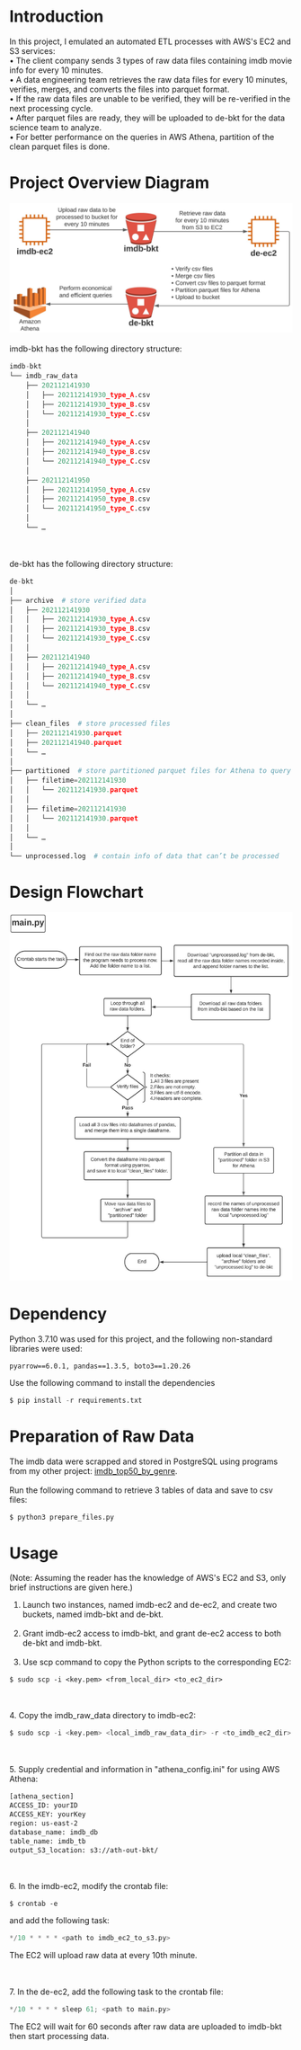 # Introduction
In this project, I emulated an automated ETL processes with AWS's EC2 and S3 services:<br />
• The client company sends 3 types of raw data files containing imdb movie info for every 10 minutes.<br />
• A data engineering team retrieves the raw data files for every 10 minutes, verifies, merges, and converts the files into parquet format.<br />
• If the raw data files are unable to be verified, they will be re-verified in the next processing cycle.<br />
• After parquet files are ready, they will be uploaded to de-bkt for the data science team to analyze.<br />
• For better performance on the queries in AWS Athena, partition of the clean parquet files is done.<br />

# Project Overview Diagram
![alt text](https://github.com/jhaojay/imdb_data_engineer_project_with_aws/blob/main/jpg/overview.JPG?raw=true)
<br /><br />
imdb-bkt has the following directory structure:
```python
imdb-bkt
└── imdb_raw_data
	├── 202112141930
	│   ├── 202112141930_type_A.csv
	│   ├── 202112141930_type_B.csv
	│   └── 202112141930_type_C.csv
	│   
	├── 202112141940
	│   ├── 202112141940_type_A.csv
	│   ├── 202112141940_type_B.csv
	│   └── 202112141940_type_C.csv
	│   
	├── 202112141950
	│   ├── 202112141950_type_A.csv
	│   ├── 202112141950_type_B.csv
	│   └── 202112141950_type_C.csv
	│   
	└── …

```
<br /><br />
de-bkt has the following directory structure:
```python
de-bkt
│
├── archive  # store verified data
│   ├── 202112141930
│   │   ├── 202112141930_type_A.csv
│   │   ├── 202112141930_type_B.csv
│   │   └── 202112141930_type_C.csv
│   │
│   ├── 202112141940
│   │   ├── 202112141940_type_A.csv
│   │   ├── 202112141940_type_B.csv
│   │   └── 202112141940_type_C.csv
│   │
│   └── …
│   
├── clean_files  # store processed files
│   ├── 202112141930.parquet
│   ├── 202112141940.parquet
│   └── …
│   
├── partitioned  # store partitioned parquet files for Athena to query
│   ├── filetime=202112141930
│   │   └── 202112141930.parquet
│   │
│   ├── filetime=202112141930
│   │   └── 202112141930.parquet
│   │
│   └── …
│   
└── unprocessed.log  # contain info of data that can’t be processed
```
# Design Flowchart
![alt text](https://github.com/jhaojay/imdb_data_engineer_project_with_aws/blob/main/jpg/main_flowchart.JPG?raw=true)


# Dependency
Python 3.7.10 was used for this project, and the following non-standard libraries were used:
```
pyarrow==6.0.1, pandas==1.3.5, boto3==1.20.26
```
Use the following command to install the dependencies
```python
$ pip install -r requirements.txt
```

# Preparation of Raw Data
The imdb data were scrapped and stored in PostgreSQL using programs from my other project: [imdb_top50_by_genre](https://github.com/jhaojay/imdb_top50_by_genre/).
<br /><br />
Run the following command to retrieve 3 tables of data and save to csv files:
```python
$ python3 prepare_files.py
```


# Usage
(Note: Assuming the reader has the knowledge of AWS's EC2 and S3, only brief instructions are given here.)

1. Launch two instances, named imdb-ec2 and de-ec2, and create two buckets, named imdb-bkt and de-bkt.
<br /><br />
2. Grant imdb-ec2 access to imdb-bkt, and grant de-ec2 access to both de-bkt and imdb-bkt.
<br /><br />
3. Use scp command to copy the Python scripts to the corresponding EC2:
```
$ sudo scp -i <key.pem> <from_local_dir> <to_ec2_dir>
```
<br /><br />
4. Copy the imdb_raw_data directory to imdb-ec2:
```python
$ sudo scp -i <key.pem> <local_imdb_raw_data_dir> -r <to_imdb_ec2_dir>
```
<br /><br />
5. Supply credential and information in "athena_config.ini" for using AWS Athena:
```
[athena_section]
ACCESS_ID: yourID
ACCESS_KEY: yourKey
region: us-east-2
database_name: imdb_db
table_name: imdb_tb
output_S3_location: s3://ath-out-bkt/
```
<br /><br />
6. In the imdb-ec2, modify the crontab file:
```
$ crontab -e
```
and add the following task:
```python
*/10 * * * * <path to imdb_ec2_to_s3.py>
```
The EC2 will upload raw data at every 10th minute.

<br /><br />
7. In the de-ec2, add the following task to the crontab file:
```python
*/10 * * * * sleep 61; <path to main.py>
```
The EC2 will wait for 60 seconds after raw data are uploaded to imdb-bkt then start processing data.
